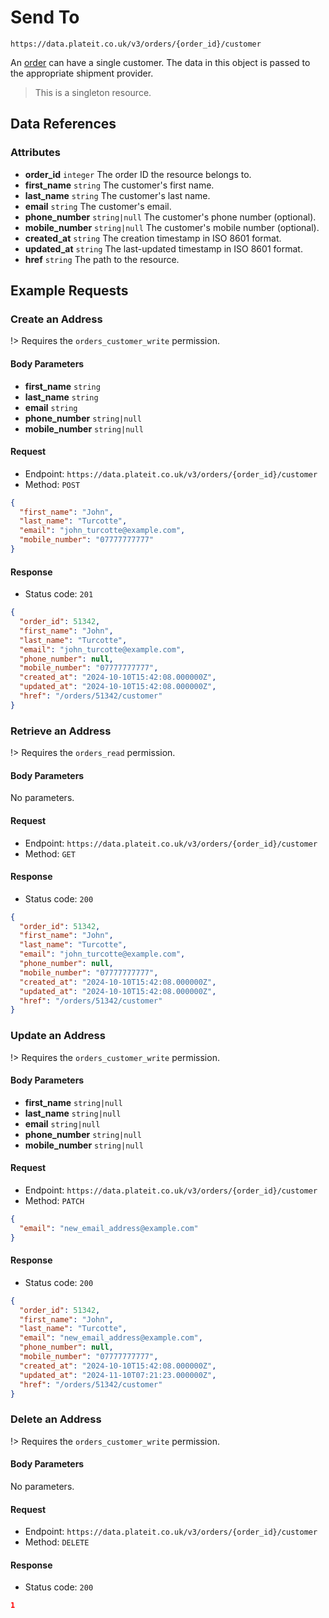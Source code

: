 # Send To

`https://data.plateit.co.uk/v3/orders/{order_id}/customer`

An [order](/objects/order.md) can have a single customer. The data in this object is passed to the appropriate shipment provider.

> This is a singleton resource.

## Data References

### Attributes

* **order_id** `integer` The order ID the resource belongs to.
* **first_name** `string` The customer's first name.
* **last_name** `string` The customer's last name.
* **email** `string` The customer's email.
* **phone_number** `string|null` The customer's phone number (optional).
* **mobile_number** `string|null` The customer's mobile number (optional).
* **created_at** `string` The creation timestamp in ISO 8601 format.
* **updated_at** `string` The last-updated timestamp in ISO 8601 format.
* **href** `string` The path to the resource.

## Example Requests

### Create an Address

!> Requires the `orders_customer_write` permission.

<!-- tabs:start -->

#### **Body Parameters**

* **first_name** `string`
* **last_name** `string`
* **email** `string`
* **phone_number** `string|null`
* **mobile_number** `string|null`

#### **Request**

* Endpoint: `https://data.plateit.co.uk/v3/orders/{order_id}/customer`
* Method: `POST`

```json
{
  "first_name": "John",
  "last_name": "Turcotte",
  "email": "john_turcotte@example.com",
  "mobile_number": "07777777777"
}
```

#### **Response**

* Status code: `201`

```json
{
  "order_id": 51342,
  "first_name": "John",
  "last_name": "Turcotte",
  "email": "john_turcotte@example.com",
  "phone_number": null,
  "mobile_number": "07777777777",
  "created_at": "2024-10-10T15:42:08.000000Z",
  "updated_at": "2024-10-10T15:42:08.000000Z",
  "href": "/orders/51342/customer"
}
```

<!-- tabs:end -->

### Retrieve an Address

!> Requires the `orders_read` permission.

<!-- tabs:start -->

#### **Body Parameters**

No parameters.

#### **Request**

* Endpoint: `https://data.plateit.co.uk/v3/orders/{order_id}/customer`
* Method: `GET`

#### **Response**

* Status code: `200`

```json
{
  "order_id": 51342,
  "first_name": "John",
  "last_name": "Turcotte",
  "email": "john_turcotte@example.com",
  "phone_number": null,
  "mobile_number": "07777777777",
  "created_at": "2024-10-10T15:42:08.000000Z",
  "updated_at": "2024-10-10T15:42:08.000000Z",
  "href": "/orders/51342/customer"
}
```

<!-- tabs:end -->

### Update an Address

!> Requires the `orders_customer_write` permission.

<!-- tabs:start -->

#### **Body Parameters**

* **first_name** `string|null`
* **last_name** `string|null`
* **email** `string|null`
* **phone_number** `string|null`
* **mobile_number** `string|null`

#### **Request**

* Endpoint: `https://data.plateit.co.uk/v3/orders/{order_id}/customer`
* Method: `PATCH`

```json
{
  "email": "new_email_address@example.com"
}
```

#### **Response**

* Status code: `200`

```json
{
  "order_id": 51342,
  "first_name": "John",
  "last_name": "Turcotte",
  "email": "new_email_address@example.com",
  "phone_number": null,
  "mobile_number": "07777777777",
  "created_at": "2024-10-10T15:42:08.000000Z",
  "updated_at": "2024-11-10T07:21:23.000000Z",
  "href": "/orders/51342/customer"
}
```

<!-- tabs:end -->

### Delete an Address

!> Requires the `orders_customer_write` permission.

<!-- tabs:start -->

#### **Body Parameters**

No parameters.

#### **Request**

* Endpoint: `https://data.plateit.co.uk/v3/orders/{order_id}/customer`
* Method: `DELETE`

#### **Response**

* Status code: `200`

```json
1
```

<!-- tabs:end -->